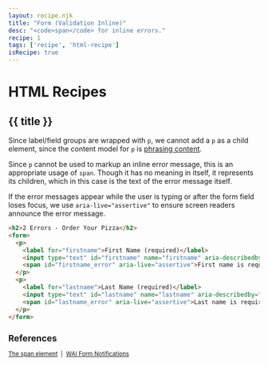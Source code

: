 ```yaml
---
layout: recipe.njk
title: "Form (Validation Inline)"
desc: "<code>span</code> for inline errors."
recipe: 1
tags: ['recipe', 'html-recipe']
isRecipe: true
---
```

# HTML Recipes

## {{ title }}

Since label/field groups are wrapped with ```p```, we cannot add a ```p``` as a child element, since the content model for ```p``` is <a href="https://html.spec.whatwg.org/multipage/dom.html#phrasing-content-2">phrasing content</a>.

Since ```p``` cannot be used to markup an inline error message, this is an appropriate usage of ```span```. Though it has no meaning in itself, it represents its children, which in this case is the text of the error message itself.

If the error messages appear while the user is typing or after the form field loses focus, we use ```aria-live="assertive"``` to ensure screen readers announce the error message.

```html
<h2>2 Errors - Order Your Pizza</h2>
<form>
  <p>
    <label for="firstname">First Name (required)</label>
    <input type="text" id="firstname" name="firstname" aria-describedby="firstname_error" />
    <span id="firstname_error" aria-live="assertive">First name is required.</span>
  </p>
  <p>
    <label for="lastname">Last Name (required)</label>
    <input type="text" id="lastname" name="lastname" aria-describedby="lastname_error" />
    <span id="lastname_error" aria-live="assertive">Last name is required.</span>
  </p>
</form>
```

<small>
    <h2>References</h2>
    <a href="https://html.spec.whatwg.org/multipage/text-level-semantics.html#the-span-element">The span element</a>
    &nbsp;|&nbsp;
    <a href="https://www.w3.org/WAI/tutorials/forms/notifications/">WAI Form Notifications</a>
</small>